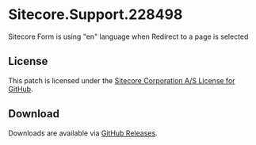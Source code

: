 # Sitecore.Support.228498
Sitecore Form is using &quot;en&quot; language when Redirect to a page is selected

## License  
This patch is licensed under the [Sitecore Corporation A/S License for GitHub](https://github.com/sitecoresupport/Sitecore.Support.228498/blob/master/LICENSE).  

## Download  
Downloads are available via [GitHub Releases](https://github.com/sitecoresupport/Sitecore.Support.228498/releases).  
